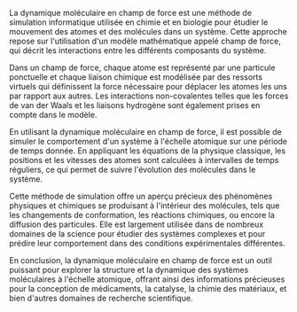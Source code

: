 La dynamique moléculaire en champ de force est une méthode de simulation informatique utilisée en chimie et en biologie pour étudier le mouvement des atomes et des molécules dans un système. Cette approche repose sur l'utilisation d'un modèle mathématique appelé champ de force, qui décrit les interactions entre les différents composants du système.

Dans un champ de force, chaque atome est représenté par une particule ponctuelle et chaque liaison chimique est modélisée par des ressorts virtuels qui définissent la force nécessaire pour déplacer les atomes les uns par rapport aux autres. Les interactions non-covalentes telles que les forces de van der Waals et les liaisons hydrogène sont également prises en compte dans le modèle.

En utilisant la dynamique moléculaire en champ de force, il est possible de simuler le comportement d'un système à l'échelle atomique sur une période de temps donnée. En appliquant les équations de la physique classique, les positions et les vitesses des atomes sont calculées à intervalles de temps réguliers, ce qui permet de suivre l'évolution des molécules dans le système.

Cette méthode de simulation offre un aperçu précieux des phénomènes physiques et chimiques se produisant à l'intérieur des molécules, tels que les changements de conformation, les réactions chimiques, ou encore la diffusion des particules. Elle est largement utilisée dans de nombreux domaines de la science pour étudier des systèmes complexes et pour prédire leur comportement dans des conditions expérimentales différentes.

En conclusion, la dynamique moléculaire en champ de force est un outil puissant pour explorer la structure et la dynamique des systèmes moléculaires à l'échelle atomique, offrant ainsi des informations précieuses pour la conception de médicaments, la catalyse, la chimie des matériaux, et bien d'autres domaines de recherche scientifique.